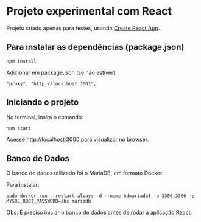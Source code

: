# Projeto experimental com React

Projeto criado apenas para testes, usando [Create React App](https://github.com/facebook/create-react-app).

## Para instalar as dependências (package.json)

`npm install`

Adicionar em package.json (se não estiver):

    "proxy": "http://localhost:3001",

## Iniciando o projeto 

No terminal, insira o comando:

`npm start`

Acesse [http://localhost:3000](http://localhost:3000) para visualizar no browser.

## Banco de Dados

O banco de dados utilizado foi o MariaDB, em formato Docker.

Para instalar:

    sudo docker run --restart always -d --name bdmariadb1 -p 3306:3306 -e MYSQL_ROOT_PASSWORD=abc mariadb

Obs: É preciso iniciar o banco de dados antes de rodar a aplicação React.


